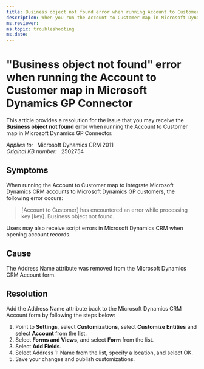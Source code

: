 ```yaml
---
title: Business object not found error when running Account to Customer map in Dynamics GP Connector
description: When you run the Account to Customer map in Microsoft Dynamics GP Connector, you receive a Business object not found error. Provides a resolution.
ms.reviewer:
ms.topic: troubleshooting
ms.date: 
---
```

# "Business object not found" error when running the Account to Customer map in Microsoft Dynamics GP Connector

This article provides a resolution for the issue that you may receive the **Business object not found** error when running the Account to Customer map in Microsoft Dynamics GP Connector.

_Applies to:_ &nbsp; Microsoft Dynamics CRM 2011  
_Original KB number:_ &nbsp; 2502754

## Symptoms

When running the Account to Customer map to integrate Microsoft Dynamics CRM accounts to Microsoft Dynamics GP customers, the following error occurs:

> [Account to Customer] has encountered an error while processing key [key]. Business object not found.

Users may also receive script errors in Microsoft Dynamics CRM when opening account records.

## Cause

The Address Name attribute was removed from the Microsoft Dynamics CRM Account form.

## Resolution

Add the Address Name attribute back to the Microsoft Dynamics CRM Account form by following the steps below:

1. Point to **Settings**, select **Customizations**, select **Customize Entities** and select **Account** from the list.
2. Select **Forms and Views**, and select **Form** from the list.
3. Select **Add Fields**.
4. Select Address 1: Name from the list, specify a location, and select OK.
5. Save your changes and publish customizations.
